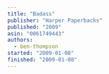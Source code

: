 ```yaml
---
title: "Badass"
publisher: "Harper Paperbacks"
published: "2009"
asin: "0061749443"
authors:
  - ben-thompson
started: "2009-01-08"
finished: "2009-01-08"
---
```

